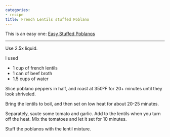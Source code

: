 ```yaml
---
categories:
- recipe
title: French Lentils stuffed Poblano
---
```


This is an easy one: [Easy Stuffed Poblanos](https://www.tasteofhome.com/recipes/easy-stuffed-poblanos/)


***

Use 2.5x liquid.

I used 
- 1 cup of french lentils
- 1 can of beef broth
- 1.5 cups of water

Slice poblano peppers in half, and roast at 350ºF for 20+ minutes until they look shriveled.

Bring the lentils to boil, and then set on low heat for about 20-25 minutes. 

Separately, saute some tomato and garlic.  Add to the lentils when you turn off the heat. Mix the tomatoes and let it set for 10 minutes.

Stuff the poblanos with the lentil mixture.
